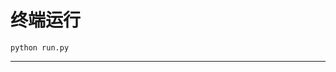 # 终端运行

```shell
python run.py
```
*****************************************************************************************************************************************************************************************************************************************************************************************************************************************************************************************************************************************